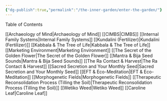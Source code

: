 ```yaml
---
{"dg-publish":true,"permalink":"/the-inner-garden/enter-the-garden/"}
---
```


Table of Contents

[[Archaeology of Mind\|Archaeology of Mind]]
[[CIMBS\|CIMBS]]
[[Internal Family Systems\|Internal Family Systems]]
[[Kundalini (Fertilizer)\|Kundalini (Fertilizer)]]
[[Kabbala & The Tree of Life\|Kabbala & The Tree of Life]]
[[Marketing Environment\|Marketing Environment]]
[[The Secret of the Golden Flower\|The Secret of the Golden Flower]]
[[Mantra & Bija Seed Sounds\|Mantra & Bija Seed Sounds]]
[[The Ra Contact & Harvest\|The Ra Contact & Harvest]]
[[Sacred Secretion and Your Monthly Seed\|Sacred Secretion and Your Monthly Seed]]
[[EFT & Eco-Meditation\|EFT & Eco-Meditation]]
[[Morphogenetic Fields\|Morphogenetic Fields]]
[[Therapeutic Reconsolidation Process (Tilling the Soil)\|Therapeutic Reconsolidation Process (Tilling the Soil)]]
[[Wetiko Weed\|Wetiko Weed]]
[[Caroline Leaf\|Caroline Leaf]]